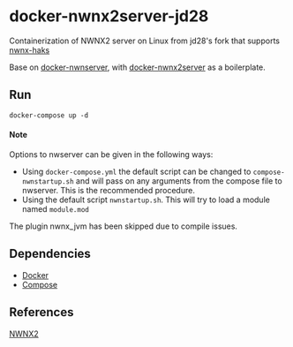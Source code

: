 # docker-nwnx2server-jd28
Containerization of NWNX2 server on Linux from jd28's fork that supports [nwnx-haks](https://github.com/jd28/nwnx-haks)

Base on [docker-nwnserver](https://github.com/jakkn/docker-nwnserver), with [docker-nwnx2server](https://github.com/jakkn/docker-nwnx2server) as a boilerplate.

## Run
```
docker-compose up -d
```

#### Note
Options to nwserver can be given in the following ways:
- Using `docker-compose.yml` the default script can be changed to `compose-nwnstartup.sh` and will pass on any arguments from the compose file to nwserver. This is the recommended procedure.
- Using the default script `nwnstartup.sh`. This will try to load a module named `module.mod`

The plugin nwnx_jvm has been skipped due to compile issues.

## Dependencies
- [Docker](https://docs.docker.com/engine/installation/)
- [Compose](https://docs.docker.com/compose/install/)

## References
[NWNX2](https://github.com/nwnx/nwnx2-linux)
